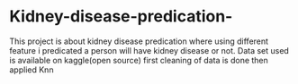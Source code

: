 # Kidney-disease-predication-
This project is about kidney disease predication where using different feature i predicated a person will have kidney disease or not.
Data set used is available on kaggle(open source)
first cleaning of data is done
then applied Knn 
